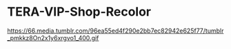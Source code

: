 # TERA-VIP-Shop-Recolor
https://66.media.tumblr.com/96ea55ed4f290e2bb7ec82942e625f77/tumblr_pmkkz8On2x1y6xrgvo1_400.gif
